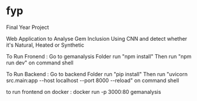 # fyp

Final Year Project

Web Application to Analyse Gem Inclusion Using CNN and detect whether it's Natural, Heated or Synthetic

To Run Fronend :
Go to gemanalysis Folder
run "npm install"
Then run "npm run dev" on command shell

To Run Backend :
Go to backend Folder
run "pip install"
Then run "uvicorn src.main:app --host localhost --port 8000 --reload" on command shell

to run frontend on docker : docker run -p 3000:80 gemanalysis
